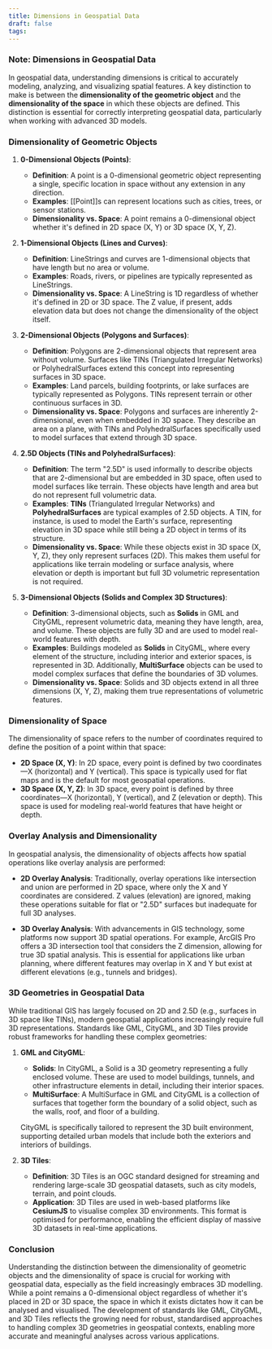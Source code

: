 ```yaml
---
title: Dimensions in Geospatial Data
draft: false
tags:
---
```

### **Note: Dimensions in Geospatial Data**

In geospatial data, understanding dimensions is critical to accurately modeling, analyzing, and visualizing spatial features. A key distinction to make is between the **dimensionality of the geometric object** and the **dimensionality of the space** in which these objects are defined. This distinction is essential for correctly interpreting geospatial data, particularly when working with advanced 3D models.

### **Dimensionality of Geometric Objects**

1. **0-Dimensional Objects (Points)**:
   - **Definition**: A point is a 0-dimensional geometric object representing a single, specific location in space without any extension in any direction.
   - **Examples**: [[Point]]s can represent locations such as cities, trees, or sensor stations.
   - **Dimensionality vs. Space**: A point remains a 0-dimensional object whether it's defined in 2D space (X, Y) or 3D space (X, Y, Z).

2. **1-Dimensional Objects (Lines and Curves)**:
   - **Definition**: LineStrings and curves are 1-dimensional objects that have length but no area or volume.
   - **Examples**: Roads, rivers, or pipelines are typically represented as LineStrings.
   - **Dimensionality vs. Space**: A LineString is 1D regardless of whether it's defined in 2D or 3D space. The Z value, if present, adds elevation data but does not change the dimensionality of the object itself.

3. **2-Dimensional Objects (Polygons and Surfaces)**:
   - **Definition**: Polygons are 2-dimensional objects that represent area without volume. Surfaces like TINs (Triangulated Irregular Networks) or PolyhedralSurfaces extend this concept into representing surfaces in 3D space.
   - **Examples**: Land parcels, building footprints, or lake surfaces are typically represented as Polygons. TINs represent terrain or other continuous surfaces in 3D.
   - **Dimensionality vs. Space**: Polygons and surfaces are inherently 2-dimensional, even when embedded in 3D space. They describe an area on a plane, with TINs and PolyhedralSurfaces specifically used to model surfaces that extend through 3D space.

4. **2.5D Objects (TINs and PolyhedralSurfaces)**:
   - **Definition**: The term "2.5D" is used informally to describe objects that are 2-dimensional but are embedded in 3D space, often used to model surfaces like terrain. These objects have length and area but do not represent full volumetric data.
   - **Examples**: **TINs** (Triangulated Irregular Networks) and **PolyhedralSurfaces** are typical examples of 2.5D objects. A TIN, for instance, is used to model the Earth's surface, representing elevation in 3D space while still being a 2D object in terms of its structure.
   - **Dimensionality vs. Space**: While these objects exist in 3D space (X, Y, Z), they only represent surfaces (2D). This makes them useful for applications like terrain modeling or surface analysis, where elevation or depth is important but full 3D volumetric representation is not required.

5. **3-Dimensional Objects (Solids and Complex 3D Structures)**:
   - **Definition**: 3-dimensional objects, such as **Solids** in GML and CityGML, represent volumetric data, meaning they have length, area, and volume. These objects are fully 3D and are used to model real-world features with depth.
   - **Examples**: Buildings modeled as **Solids** in CityGML, where every element of the structure, including interior and exterior spaces, is represented in 3D. Additionally, **MultiSurface** objects can be used to model complex surfaces that define the boundaries of 3D volumes.
   - **Dimensionality vs. Space**: Solids and 3D objects extend in all three dimensions (X, Y, Z), making them true representations of volumetric features.

### **Dimensionality of Space**

The dimensionality of space refers to the number of coordinates required to define the position of a point within that space:

- **2D Space (X, Y)**: In 2D space, every point is defined by two coordinates—X (horizontal) and Y (vertical). This space is typically used for flat maps and is the default for most geospatial operations.
- **3D Space (X, Y, Z)**: In 3D space, every point is defined by three coordinates—X (horizontal), Y (vertical), and Z (elevation or depth). This space is used for modeling real-world features that have height or depth.

### **Overlay Analysis and Dimensionality**

In geospatial analysis, the dimensionality of objects affects how spatial operations like overlay analysis are performed:

- **2D Overlay Analysis**: Traditionally, overlay operations like intersection and union are performed in 2D space, where only the X and Y coordinates are considered. Z values (elevation) are ignored, making these operations suitable for flat or "2.5D" surfaces but inadequate for full 3D analyses.

- **3D Overlay Analysis**: With advancements in GIS technology, some platforms now support 3D spatial operations. For example, ArcGIS Pro offers a 3D intersection tool that considers the Z dimension, allowing for true 3D spatial analysis. This is essential for applications like urban planning, where different features may overlap in X and Y but exist at different elevations (e.g., tunnels and bridges).

### **3D Geometries in Geospatial Data**

While traditional GIS has largely focused on 2D and 2.5D (e.g., surfaces in 3D space like TINs), modern geospatial applications increasingly require full 3D representations. Standards like GML, CityGML, and 3D Tiles provide robust frameworks for handling these complex geometries:

1. **GML and CityGML**:
   - **Solids**: In CityGML, a Solid is a 3D geometry representing a fully enclosed volume. These are used to model buildings, tunnels, and other infrastructure elements in detail, including their interior spaces.
   - **MultiSurface**: A MultiSurface in GML and CityGML is a collection of surfaces that together form the boundary of a solid object, such as the walls, roof, and floor of a building.
   
   CityGML is specifically tailored to represent the 3D built environment, supporting detailed urban models that include both the exteriors and interiors of buildings.

2. **3D Tiles**:
   - **Definition**: 3D Tiles is an OGC standard designed for streaming and rendering large-scale 3D geospatial datasets, such as city models, terrain, and point clouds.
   - **Application**: 3D Tiles are used in web-based platforms like **CesiumJS** to visualise complex 3D environments. This format is optimised for performance, enabling the efficient display of massive 3D datasets in real-time applications.

### **Conclusion**

Understanding the distinction between the dimensionality of geometric objects and the dimensionality of space is crucial for working with geospatial data, especially as the field increasingly embraces 3D modelling. While a point remains a 0-dimensional object regardless of whether it's placed in 2D or 3D space, the space in which it exists dictates how it can be analysed and visualised. The development of standards like GML, CityGML, and 3D Tiles reflects the growing need for robust, standardised approaches to handling complex 3D geometries in geospatial contexts, enabling more accurate and meaningful analyses across various applications.

